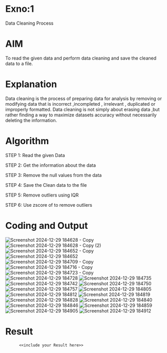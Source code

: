 # Exno:1
Data Cleaning Process

# AIM
To read the given data and perform data cleaning and save the cleaned data to a file.

# Explanation
Data cleaning is the process of preparing data for analysis by removing or modifying data that is incorrect ,incompleted , irrelevant , duplicated or improperly formatted. Data cleaning is not simply about erasing data ,but rather finding a way to maximize datasets accuracy without necessarily deleting the information.

# Algorithm
STEP 1: Read the given Data

STEP 2: Get the information about the data

STEP 3: Remove the null values from the data

STEP 4: Save the Clean data to the file

STEP 5: Remove outliers using IQR

STEP 6: Use zscore of to remove outliers

# Coding and Output
   ![Screenshot 2024-12-29 184628 - Copy](https://github.com/user-attachments/assets/94dbf694-bc0a-438a-a4de-c29fc2006ac5)
![Screenshot 2024-12-29 184628 - Copy (2)](https://github.com/user-attachments/assets/177bb3ef-1d61-4283-a5de-8c9538b00911)
![Screenshot 2024-12-29 184652 - Copy](https://github.com/user-attachments/assets/b6a94b71-420f-42d4-abfc-2637bc66525f)
![Screenshot 2024-12-29 184652](https://github.com/user-attachments/assets/5a138af8-133e-4d77-9f2a-80513538e6bc)
![Screenshot 2024-12-29 184709 - Copy](https://github.com/user-attachments/assets/31947680-1fbf-4d38-9d96-638cd44b7d35)
![Screenshot 2024-12-29 184716 - Copy](https://github.com/user-attachments/assets/9a186aba-f91c-4e71-a3a6-7b8c6a7f20b2)
![Screenshot 2024-12-29 184723 - Copy](https://github.com/user-attachments/assets/8724cb87-40a1-41ad-bc1e-dfb2e480e306)
![Screenshot 2024-12-29 184728](https://github.com/user-attachments/assets/027c87a3-0e4f-4b03-abab-e625ff8bf79a)
![Screenshot 2024-12-29 184735](https://github.com/user-attachments/assets/3bb075c5-68db-48f7-9043-45ee0d6a2a0a)
![Screenshot 2024-12-29 184742](https://github.com/user-attachments/assets/f03a74ff-a549-407e-9485-ee8ec5826622)
![Screenshot 2024-12-29 184750](https://github.com/user-attachments/assets/5d9af587-dd39-43ff-ab85-c06b34182d6b)
![Screenshot 2024-12-29 184757](https://github.com/user-attachments/assets/79db1a6d-378e-40ec-8abd-7e7166b8efb2)
![Screenshot 2024-12-29 184805](https://github.com/user-attachments/assets/4a43529e-05e6-424f-85ec-6a7c4f202d3e)
![Screenshot 2024-12-29 184812](https://github.com/user-attachments/assets/53cb506b-2e63-4141-b337-b46034e95833)
![Screenshot 2024-12-29 184819](https://github.com/user-attachments/assets/f491552a-4f8e-43b9-949f-c47da8a26298)
![Screenshot 2024-12-29 184828](https://github.com/user-attachments/assets/2bec60a3-d37b-4467-b4a0-d17ea3f472e7)
![Screenshot 2024-12-29 184840](https://github.com/user-attachments/assets/796635c5-473b-4ce8-a861-8cbf8bebfe48)
![Screenshot 2024-12-29 184846](https://github.com/user-attachments/assets/bd3e6ef9-e445-4b43-b176-2215eadc315b)
![Screenshot 2024-12-29 184859](https://github.com/user-attachments/assets/ee0dfc64-e87e-4b23-8c35-0c79bffa348b)
![Screenshot 2024-12-29 184905](https://github.com/user-attachments/assets/0af08fa8-4af3-4050-80fc-7b0ff946e76c)
![Screenshot 2024-12-29 184912](https://github.com/user-attachments/assets/08c38cf2-1ba6-4f83-9a45-a93d109af27d)





         
# Result
          <<include your Result here>>
